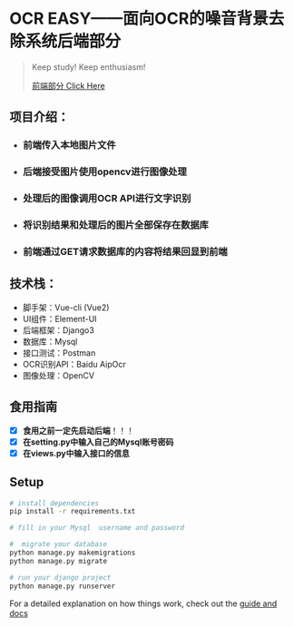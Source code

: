 # OCR EASY——面向OCR的噪音背景去除系统后端部分

> Keep study! Keep enthusiasm!
>
> [前端部分 Click Here](https://github.com/Blizzard-cyber/OCR-EASY-front_end)

## 项目介绍：

- ### 	前端传入本地图片文件

- ###      后端接受图片使用opencv进行图像处理

- ###      处理后的图像调用OCR API进行文字识别

- ###     将识别结果和处理后的图片全部保存在数据库

- ###    前端通过GET请求数据库的内容将结果回显到前端

## 技术栈：

- 脚手架：Vue-cli (Vue2)
- UI组件：Element-UI
- 后端框架：Django3
- 数据库：Mysql
- 接口测试：Postman
- OCR识别API：Baidu AipOcr
- 图像处理：OpenCV

## 食用指南

- [x] **食用之前一定先启动后端**！！！
- [x] **在setting.py中输入自己的Mysql账号密码**
- [x] **在views.py中输入接口的信息**

##  Setup

``` bash
# install dependencies
pip install -r requirements.txt

# fill in your Mysql  username and password

#  migrate your database
python manage.py makemigrations
python manage.py migrate

# run your django project
python manage.py runserver
```

For a detailed explanation on how things work, check out the [guide and docs](https://docs.djangoproject.com/en/3.1/) 
